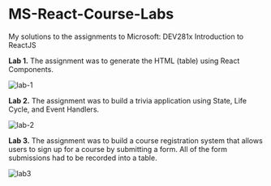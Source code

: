 # MS-React-Course-Labs
My solutions to the assignments to Microsoft: DEV281x Introduction to ReactJS

<strong>Lab 1.</strong> The assignment was to generate the HTML (table) using React Components.

![lab-1](https://user-images.githubusercontent.com/41292529/47815566-9c08b400-dd48-11e8-84e8-dfc2a4a76d72.PNG)

<strong>Lab 2.</strong> The assignment was to build a trivia application using State, Life Cycle, and Event Handlers.

![lab-2](https://user-images.githubusercontent.com/41292529/47815571-9dd27780-dd48-11e8-99af-b021602fd25e.PNG)

<strong>Lab 3.</strong> The assignment was to build a course registration system that allows users to sign up for a course by submitting a form. All of the form submissions had to be recorded into a table.

![lab3](https://user-images.githubusercontent.com/41292529/47969582-8f020280-e071-11e8-83fa-0d3d0f9bcae1.PNG)


